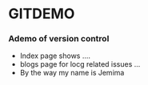 # GITDEMO
### Ademo of version control
 - Index page shows ....
 - blogs page for locg related issues ...
 - By the way my name is Jemima
